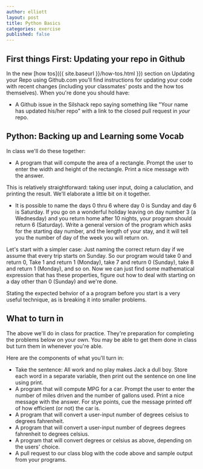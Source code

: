 ```yaml
---
author: elliott
layout: post
title: Python Basics
categories: exercise
published: false
---
```


## First things First: Updating your repo in Github

In the new [how tos]({{ site.baseurl }}/how-tos.html }}) section on Updating your Repo using Github.com you'll find instructions for updating your code with recent changes (including your classmates' posts and the how tos themselves).  When you're done you should have:

* A Github issue in the Silshack repo saying something like "Your name has updated his/her repo" with a link to the closed pull request in *your* repo.


## Python: Backing up and Learning some Vocab

In class we'll do these together:


* A program that will compute the area of a rectangle. Prompt the user to enter the width and height of the rectangle. Print a nice message with the answer.

This is relatively straightforward: taking user input, doing a caluclation, and printing the result.  We'll elaborate a little bit on it together.

* It is possible to name the days 0 thru 6 where day 0 is Sunday and day 6 is Saturday. If you go on a wonderful holiday leaving on day number 3 (a Wednesday) and you return home after 10 nights, your program should return 6 (Saturday). Write a general version of the program which asks for the starting day number, and the length of your stay, and it will tell you the number of day of the week you will return on.

Let's start with a simpler case: Just naming the correct return day if we assume that every trip starts on Sunday.  So our program would take 0 and return 0, Take 1 and return 1 (Monday), take 7 and return 0 (Sunday), take 8 and return 1 (Monday), and so on.  Now we can just find some mathematical expression that has these properties, figure out how to deal with starting on a day other than 0 (Sunday) and we're done.

Stating the expected behvior of a a program before you start is a very useful technique, as is breaking it into smaller problems.


## What to turn in

The above we'll do in class for practice.  They're preparation for completing the problems below on your own.  You may be able to get them done in class but turn them in whenever you're able.

Here are the components of what you'll turn in:

* Take the sentence: All work and no play makes Jack a dull boy. Store each word in a separate variable, then print out the sentence on one line using print.
* A program that will compute MPG for a car. Prompt the user to enter the number of miles driven and the number of gallons used. Print a nice message with the answer.  For stye points, cue the message printed off of how efficient (or not) the car is.
* A program that will convert a user-input number of degrees celsius to degrees fahrenheit.
* A program that will convert a user-input number of degrees degrees fahrenheit to degrees celsius.
* A program that will convert degrees or celsius as above, depending on the users' choice.
* A pull request to our class blog with the code above and sample output from your programs.

